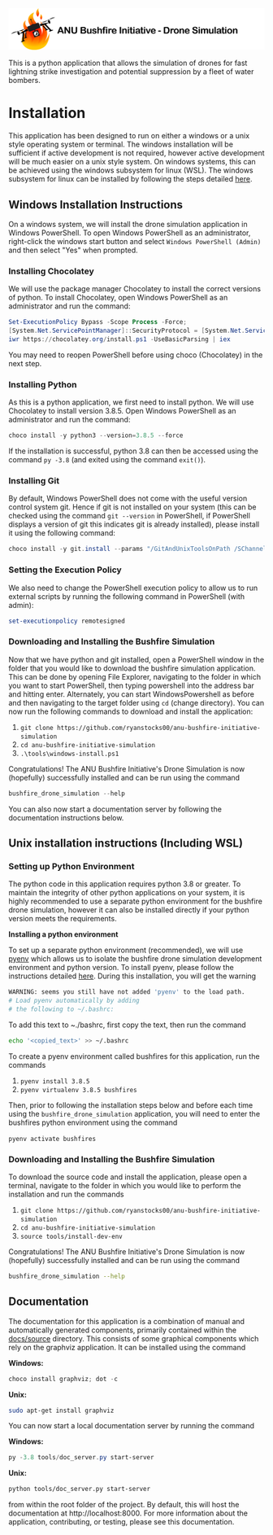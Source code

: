 [![ANU Bushfire Initiative Drone Logo](docs/source/drone_simulation_logo_with_title.png)](https://github.com/ryanstocks00/anu-bushfire-initiative-simulation)

This is a python application that allows the simulation of drones for fast lightning strike investigation and potential suppression by a fleet of water bombers.

# Installation

This application has been designed to run on either a windows or a unix style operating system or terminal. The windows installation will be sufficient if active development is not required, however active development will be much easier on a unix style system. On windows systems, this can be achieved using the windows subsystem for linux (WSL). The windows subsystem for linux can be installed by following the steps detailed [here](https://docs.microsoft.com/en-us/windows/wsl/install-win10).

## Windows Installation Instructions

On a windows system, we will install the drone simulation application in Windows PowerShell. To open Windows PowerShell as an administrator, right-click the windows start button and select ```Windows PowerShell (Admin)``` and then select "Yes" when prompted.

### Installing Chocolatey

We will use the package manager Chocolatey to install the correct versions of python. To install Chocolatey, open Windows PowerShell as an administrator and run the command:

```powershell
Set-ExecutionPolicy Bypass -Scope Process -Force;
[System.Net.ServicePointManager]::SecurityProtocol = [System.Net.ServicePointManager]::SecurityProtocol -bor 3072;
iwr https://chocolatey.org/install.ps1 -UseBasicParsing | iex
```

You may need to reopen PowerShell before using choco (Chocolatey) in the next step.

### Installing Python

As this is a python application, we first need to install python. We will use Chocolatey to install version 3.8.5. Open Windows PowerShell as an administrator and run the command:

```powershell
choco install -y python3 --version=3.8.5 --force
```

If the installation is successful, python 3.8 can then be accessed using the command ```py -3.8``` (and exited using the command ```exit()```).

### Installing Git

By default, Windows PowerShell does not come with the useful version control system git. Hence if git is not installed on your system (this can be checked using the command ```git --version``` in PowerShell, if PowerShell displays a version of git this indicates git is already installed), please install it using the following command:

```powershell
choco install -y git.install --params "/GitAndUnixToolsOnPath /SChannel /NoAutoCrlf"
```

### Setting the Execution Policy

We also need to change the PowerShell execution policy to allow us to run external scripts by running the following command in PowerShell (with admin):

```powershell
set-executionpolicy remotesigned
```

### Downloading and Installing the Bushfire Simulation

Now that we have python and git installed, open a PowerShell window in the folder that you would like to download the bushfire simulation application. This can be done by opening File Explorer, navigating to the folder in which you want to start PowerShell, then typing powershell into the address bar and hitting enter. Alternately, you can start WindowsPowershell as before and then navigating to the target folder using ```cd``` (change directory). You can now run the following commands to download and install the application:

1. ```git clone https://github.com/ryanstocks00/anu-bushfire-initiative-simulation```
2. ```cd anu-bushfire-initiative-simulation```
3. ```.\tools\windows-install.ps1```

Congratulations! The ANU Bushfire Initiative's Drone Simulation is now (hopefully) successfully installed and can be run using the command

```powershell
bushfire_drone_simulation --help
```

You can also now start a documentation server by following the documentation instructions below.

## Unix installation instructions (Including WSL)

### Setting up Python Environment

The python code in this application requires python 3.8 or greater. To maintain the integrity of other python applications on your system, it is highly recommended to use a separate python environment for the bushfire drone simulation, however it can also be installed directly if your python version meets the requirements.

__Installing a python environment__

To set up a separate python environment (recommended), we will use [pyenv](https://github.com/pyenv/pyenv) which allows us to isolate the bushfire drone simulation development environment and python version. To install pyenv, please follow the instructions detailed [here](https://realpython.com/intro-to-pyenv/). During this installation, you will get the warning

```bash
WARNING: seems you still have not added 'pyenv' to the load path.
# Load pyenv automatically by adding
# the following to ~/.bashrc:
```

To add this text to ~./bashrc, first copy the text, then run the command

```bash
echo '<copied_text>' >> ~/.bashrc
```

To create a pyenv environment called bushfires for this application, run the commands

1. ```pyenv install 3.8.5```
2. ```pyenv virtualenv 3.8.5 bushfires```

Then, prior to following the installation steps below and before each time using the ```bushfire_drone_simulation``` application, you will need to enter the bushfires python environment using the command

```pyenv activate bushfires```

### Downloading and Installing the Bushfire Simulation

To download the source code and install the application, please open a terminal, navigate to the folder in which you would like to perform the installation and run the commands

1. ```git clone https://github.com/ryanstocks00/anu-bushfire-initiative-simulation```
2. ```cd anu-bushfire-initiative-simulation```
3. ```source tools/install-dev-env```

Congratulations! The ANU Bushfire Initiative's Drone Simulation is now (hopefully) successfully installed and can be run using the command

```bash
bushfire_drone_simulation --help
```

## Documentation

The documentation for this application is a combination of manual and automatically generated components, primarily contained within the [docs/source](docs/source) directory. This consists of some graphical components which rely on the graphviz application. It can be installed using the command

**Windows:**
```powershell
choco install graphviz; dot -c
```

**Unix:**
```bash
sudo apt-get install graphviz
```

You can now start a local documentation server by running the command

**Windows:**
```powershell
py -3.8 tools/doc_server.py start-server
```

**Unix:**
```bash
python tools/doc_server.py start-server
```

from within the root folder of the project. By default, this will host the documentation at http://localhost:8000. For more information about the application, contributing, or testing, please see this documentation.
